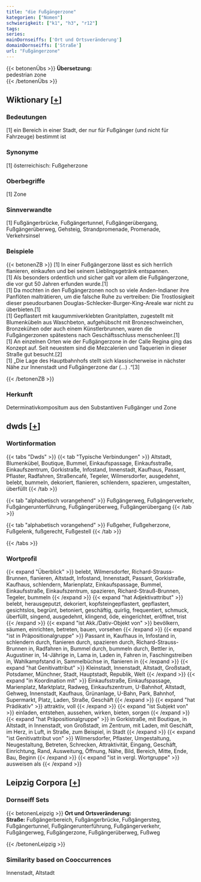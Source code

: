 ```yaml
---
title: "die Fußgängerzone"
kategorien: ["Nomen"]
schwierigkeit: ["k1", "h3", "r12"]
tags:
series:
mainDornseiffs: ['Ort und Ortsveränderung']
domainDornseiffs: ['Straße']
url: "Fußgängerzone"
---
```


{{< betonenÜbs >}}
**Übersetzung:**  
pedestrian zone  
{{< /betonenÜbs >}}

## Wiktionary [[+](https://de.wiktionary.org/wiki/Fußgängerzone)]

### Bedeutungen
[1] ein Bereich in einer Stadt, der nur für Fußgänger (und nicht für Fahrzeuge) bestimmt ist  

### Synonyme
[1] österreichisch: Fußgeherzone  

### Oberbegriffe
[1] Zone  

### Sinnverwandte
[1] Fußgängerbrücke, Fußgängertunnel, Fußgängerübergang, Fußgängerüberweg, Gehsteig, Strandpromenade, Promenade, Verkehrsinsel  

### Beispiele
{{< betonenZB >}}
[1] In einer Fußgängerzone lässt es sich herrlich flanieren, einkaufen und bei seinem Lieblingsgetränk entspannen.  
[1] Als besonders ordentlich und sicher galt vor allem die Fußgängerzone, die vor gut 50 Jahren erfunden wurde.[1]  
[1] Da mochten in den Fußgängerzonen noch so viele Anden-Indianer ihre Panflöten malträtieren, um die falsche Ruhe zu vertreiben: Die Trostlosigkeit dieser pseudourbanen Douglas-Schlecker-Burger-King-Areale war nicht zu überbieten.[1]  
[1] Gepflastert mit kaugummiverklebten Granitplatten, zugestellt mit Blumenkübeln aus Waschbeton, aufgehübscht mit Bronzeschweinchen, Bronzekühen oder auch einem Künstlerbrunnen, waren die Fußgängerzonen spätestens nach Geschäftsschluss menschenleer.[1]  
[1] An einzelnen Orten wie der Fußgängerzone in der Calle Regina ging das Konzept auf. Seit neuestem sind die Mezcalerien und Taquerien in dieser Straße gut besucht.[2]  
[1] „Die Lage des Hauptbahnhofs stellt sich klassischerweise in nächster Nähe zur Innenstadt und Fußgängerzone dar (…) .“[3]  

{{< /betonenZB >}}
### Herkunft
Determinativkompositum aus den Substantiven Fußgänger und Zone  



## dwds [[+](https://www.dwds.de/wb/Fußgängerzone)]

### Wortinformation
{{< tabs "Dwds" >}}
{{< tab "Typische Verbindungen" >}}
Altstadt, Blumenkübel, Boutique, Bummel, Einkaufspassage, Einkaufsstraße, Einkaufszentrum, Gorkistraße, Infostand, Innenstadt, Kaufhaus, Passant, Pflaster, Radfahren, Straßencafé, Tegeler, Wilmersdorfer, ausgedehnt, belebt, bummeln, dekoriert, flanieren, schlendern, spazieren, umgestalten, überfüllt
{{< /tab >}}

{{< tab "alphabetisch vorangehend" >}}
Fußgängerweg, Fußgängerverkehr, Fußgängerunterführung, Fußgängerüberweg, Fußgängerübergang
{{< /tab >}}

{{< tab "alphabetisch vorangehend" >}}
Fußgeher, Fußgeherzone, Fußgelenk, fußgerecht, Fußgestell
{{< /tab >}}

{{< /tabs >}}

### Wortprofil
{{< expand "Überblick" >}} belebt, Wilmersdorfer, Richard-Strauss-Brunnen, flanieren, Altstadt, Infostand, Innenstadt, Passant, Gorkistraße, Kaufhaus, schlendern, Marienplatz, Einkaufspassage, Bummel, Einkaufsstraße, Einkaufszentrum, spazieren, Richard-Strauß-Brunnen, Tegeler, bummeln {{< /expand >}}
{{< expand "hat Adjektivattribut" >}} belebt, herausgeputzt, dekoriert, kopfsteingepflastert, gepflastert, gesichtslos, begrünt, betoniert, geschäftig, quirlig, frequentiert, schmuck, überfüllt, singend, ausgedehnt, klingend, öde, eingerichtet, eröffnet, trist {{< /expand >}}
{{< expand "ist Akk./Dativ-Objekt von" >}} bevölkern, säumen, einrichten, betreten, bauen, vorsehen {{< /expand >}}
{{< expand "ist in Präpositionalgruppe" >}} Passant in, Kaufhaus in, Infostand in, schlendern durch, flanieren durch, spazieren durch, Richard-Strauss-Brunnen in, Radfahren in, Bummel durch, bummeln durch, Bettler in, Augustiner in, 14-Jährige in, Lama in, Laden in, Fahren in, Faschingstreiben in, Wahlkampfstand in, Sammelbüchse in, flanieren in {{< /expand >}}
{{< expand "hat Genitivattribut" >}} Kleinstadt, Innenstadt, Altstadt, Großstadt, Potsdamer, Münchner, Stadt, Hauptstadt, Republik, Welt {{< /expand >}}
{{< expand "in Koordination mit" >}} Einkaufsstraße, Einkaufspassage, Marienplatz, Marktplatz, Radweg, Einkaufszentrum, U-Bahnhof, Altstadt, Gehweg, Innenstadt, Kaufhaus, Grünanlage, U-Bahn, Park, Bahnhof, Supermarkt, Platz, Laden, Straße, Geschäft {{< /expand >}}
{{< expand "hat Prädikativ" >}} attraktiv, voll {{< /expand >}}
{{< expand "ist Subjekt von" >}} einladen, entstehen, aussehen, wirken, bieten, sorgen {{< /expand >}}
{{< expand "hat Präpositionalgruppe" >}} in Gorkistraße, mit Boutique, in Altstadt, in Innenstadt, von Großstadt, im Zentrum, mit Laden, mit Geschäft, im Herz, in Luft, in Straße, zum Beispiel, in Stadt {{< /expand >}}
{{< expand "ist Genitivattribut von" >}} Wilmersdorfer, Pflaster, Umgestaltung, Neugestaltung, Betreten, Schrecken, Attraktivität, Eingang, Geschäft, Einrichtung, Rand, Ausweitung, Öffnung, Nähe, Bild, Bereich, Mitte, Ende, Bau, Beginn {{< /expand >}}
{{< expand "ist in vergl. Wortgruppe" >}} ausweisen als {{< /expand >}}

## Leipzig Corpora [[+](https://corpora.uni-leipzig.de/en/res?word=Fußgängerzone&corpusId=deu_newscrawl-public_2018)]

### Dornseiff Sets
{{< betonenLeipzig >}}
**Ort und Ortsveränderung:**  
**Straße:** Fußgängerbereich, Fußgängerbrücke, Fußgängersteg, Fußgängertunnel, Fußgängerunterführung, Fußgängerverkehr, Fußgängerweg, Fußgängerzone, Fußgängerüberweg, Fußweg  

{{< /betonenLeipzig >}}

### Similarity based on Cooccurrences
Innenstadt, Altstadt

